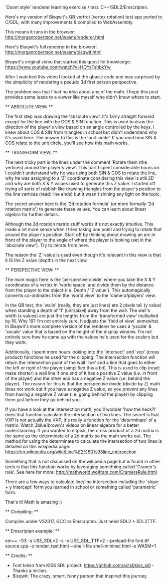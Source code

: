 'Doom style' renderer learning exercise / test. C++/SDL2/Emscripten.

Here's my version of Bisqwit's QB vertrot (vertex rotation) test app ported to C/SDL, with many improvements & compiled to WebAssembly.

This means it runs in the browser:
http://morganrobertson.net/wasm/renderer.html

Here's Bisqwit's full renderer in the browser:
http://morganrobertson.net/wasm/bisqwit.html

Bisqwit's original video that started this quest for knowledge:
https://www.youtube.com/watch?v=HQYsFshbkYw

After I watched this video I looked at the qbasic code and was surprised by the simplicity of rendering a pseudo 3d first person perspective. 

The problem was that I had no idea about any of the math.  I hope this post provides some leads to a viewer like myself who didn't know where to start.

** ABSOLUTE VIEW: ** 

The first step was drawing the 'absolute view'.  It's fairly straight forward except for the line with the COS & SIN function.  This is used to draw the direction of the player's view based on an angle controlled by the keys.  I knew about COS & SIN from triangles in school but didn't understand why it's used here.  The answer to this is the 'unit circle'.  If you read how SIN & COS relate to the unit circle, you'll see how this math works.


** TRANSFORM VIEW: **

The next tricky part is the lines under the comment 'Rotate them (the vertices) around the player's view'.  This part I spent considerable hours on.  I couldn't understand why he was using both SIN & COS to rotate the line, why he was assigning to a 'Z' coordinate considering this view is still 2D and why are both X & Y values used to generate this Z value.  I started off trying all sorts of rubbish like drawing triangles from the player's position to the line vertices (read: line ends) but it wasn't shining any light on the topic. 

The secret answer here is the '2d rotation formula' (or more formally '2d rotation matrix') to generate these values.  You can learn about linear algebra for further details.

Although the 2d rotation matrix stuff works it's not exactly intuitive.  This made a lot more sense when I tried taking one point and trying to rotate that around the player's position.  Start off by thinking about drawing an arc in front of the player to the angle of where the player is looking (set in the 'absolute view').  Try to iterate from here.

The reason the 'Z' value is used even though it's relevant in this view is that it IS the Z value (depth) in the next view.


** PERSPECTIVE VIEW: **

The main magic here is the 'perspective divide' where you take the X & Y coordinates of a vertex in 'world space' and divide them by the distance from the player to the object (i.e. Depth / 'Z value').  This automagically converts co-ordinates from the 'world view' to the 'camera/players' view.

In the QB test, the 'walls' (really, they are just lines) are 2 pixels tall (y value) when standing a depth of '1' (unit/pixel) away from the wall.  The wall's width (x values) are just the lengths from the 'transformed view' multiplied by 16.  Why 16? I'm not entirely sure.  It adjusts the 'field of view' somewhat.  In Bisqwit's more complete version of the renderer he uses a 'yscale' & 'xscale' value that is based on the height of the display window.  I'm not entirely sure how he came up with the values he's used for the scalers but they work.

Additionally, I spent more hours looking into the 'intersect' and 'vxp' (cross product) functions he used for the clipping.  The intersection function will return the intersection point of the wall 'line' and a line that goes to either the left or right of the player (simplified this a bit).  This is used to clip (read: make shorter) a wall line if one end of it has a positive Z value (i.e. in front of the player) and the other end has a negative Z value (i.e. behind the player).  The reason for this is that the perspective divide (divide by Z) math does not work out if you have a negative Z value, so you prevent any lines from having a negative Z value (i.e. going behind the player) by clipping them just before they go behind you.

If you have a look at the intersection math, you'll wonder 'how the heck?!' does that function calculate the intersection of two lines.  The secret is that VXP is not actually the VXP, it's really a function for the 'determinate' of a matrix.  Watch 3blue1brown's videos on linear algebra for a better understanding.  If you wanted to nitpick, the cross product of a 2d matrix is the same as the determinate of a 2d matrix so the math works out.  The method for using the determinate to calculate the intersection of two lines is detailed on this wikipedia page:
https://en.wikipedia.org/wiki/Line%E2%80%93line_intersection

Something that is not discussed on the wikipedia page but is found in other texts is that this function works by leveraging something called 'Cramer's rule'.  See here for more:
http://mathworld.wolfram.com/CramersRule.html

There are a few ways to calculate line/line intersection including the 'slope + y intercept' form you learned in school or something called 'parametric' form.

That's it! Math is amazing :)

** Compiling: **

Compiles under VS2017, GCC or Emscripten.  Just need SDL2 + SDL2TTF.

** Emscripten example: **

em++ -O3 -s USE_SDL=2 -s -s USE_SDL_TTF=2 --preload-file font.ttf source.cpp -o render_test.html --shell-file shell-minimal.html -s WASM=1

** Credits: ** 

- Font taken from KISS SDL project: https://github.com/actsl/kiss_sdl - Thanks a million.
- Bisqwit: The crazy, smart, funny person that inspired this journey.